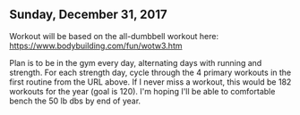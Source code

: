 ## Sunday, December 31, 2017

Workout will be based on the all-dumbbell workout here:
https://www.bodybuilding.com/fun/wotw3.htm

Plan is to be in the gym every day, alternating days with running and
strength. For each strength day, cycle through the 4 primary workouts in the
first routine from the URL above. If I never miss a workout, this would be
182 workouts for the year (goal is 120). I'm hoping I'll be able to
comfortable bench the 50 lb dbs by end of year.
